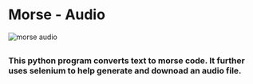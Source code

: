 # Morse - Audio
![morse audio](https://i.makeagif.com/media/7-09-2018/f1UEy0.gif?raw=true)
##

### This python program converts text to morse code. It further uses selenium to help generate and downoad an audio file.
